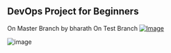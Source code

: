 ## DevOps Project for Beginners   
On Master Branch by bharath
On Test Branch
[![Image](https://github.com/yankils/Simple-DevOps-Project/blob/master/Devops_course.PNG "DevOps Project - CI/CD with Jenkins Ansible Docker Kubernetes ")](https://www.udemy.com/course/valaxy-devops/?referralCode=8147A5CF4C8C7D9E253F)

![image](https://user-images.githubusercontent.com/61348011/198890236-65ea6672-12c5-47b5-bc2d-5d562c4c77be.png)
